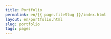 ```yaml
---
title: Portfolio
permalink: en/{{ page.fileSlug }}/index.html
layout: en/portfolio.html
slug: portfolio
tags: pages
---
```



